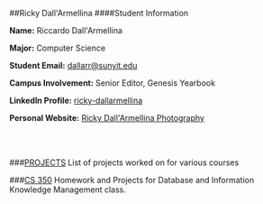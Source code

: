 ##Ricky Dall'Armellina
####Student Information

<!-- Student info -->
**Name:** Riccardo Dall'Armellina

**Major:** Computer Science

**Student Email:** [dallarr@sunyit.edu](dallarr@sunyit.edu)

**Campus Involvement:** Senior Editor, Genesis Yearbook

**LinkedIn Profile:** [ricky-dallarmellina](https://www.linkedin.com/in/ricky-dallarmellina/)

**Personal Website:** [Ricky Dall'Armellina Photography](http://www.rickydphotography.com/)


<!-- website sections -->
<br/><br/>

###[PROJECTS](projects)
List of projects worked on for various courses

###[CS 350](cs350)
Homework and Projects for Database and Information Knowledge Management class.

